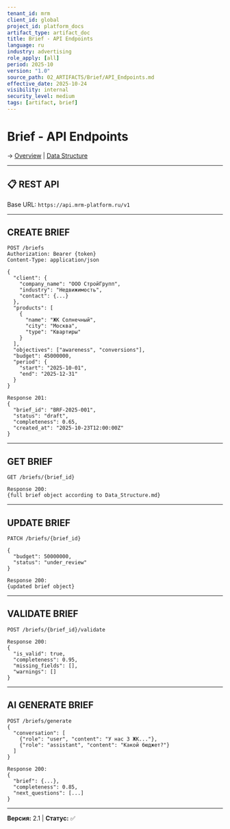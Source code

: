 ```yaml
---
tenant_id: mrm
client_id: global
project_id: platform_docs
artifact_type: artifact_doc
title: Brief - API Endpoints
language: ru
industry: advertising
role_apply: [all]
period: 2025-10
version: "1.0"
source_path: 02_ARTIFACTS/Brief/API_Endpoints.md
effective_date: 2025-10-24
visibility: internal
security_level: medium
tags: [artifact, brief]
---
```


# Brief - API Endpoints

→ [Overview](./Overview.md) | [Data Structure](./Data_Structure.md)

---

## 📋 REST API

Base URL: `https://api.mrm-platform.ru/v1`

---

## CREATE BRIEF

```http
POST /briefs
Authorization: Bearer {token}
Content-Type: application/json

{
  "client": {
    "company_name": "ООО СтройГрупп",
    "industry": "Недвижимость",
    "contact": {...}
  },
  "products": [
    {
      "name": "ЖК Солнечный",
      "city": "Москва",
      "type": "Квартиры"
    }
  ],
  "objectives": ["awareness", "conversions"],
  "budget": 45000000,
  "period": {
    "start": "2025-10-01",
    "end": "2025-12-31"
  }
}

Response 201:
{
  "brief_id": "BRF-2025-001",
  "status": "draft",
  "completeness": 0.65,
  "created_at": "2025-10-23T12:00:00Z"
}
```

---

## GET BRIEF

```http
GET /briefs/{brief_id}

Response 200:
{full brief object according to Data_Structure.md}
```

---

## UPDATE BRIEF

```http
PATCH /briefs/{brief_id}

{
  "budget": 50000000,
  "status": "under_review"
}

Response 200:
{updated brief object}
```

---

## VALIDATE BRIEF

```http
POST /briefs/{brief_id}/validate

Response 200:
{
  "is_valid": true,
  "completeness": 0.95,
  "missing_fields": [],
  "warnings": []
}
```

---

## AI GENERATE BRIEF

```http
POST /briefs/generate
{
  "conversation": [
    {"role": "user", "content": "У нас 3 ЖК..."},
    {"role": "assistant", "content": "Какой бюджет?"}
  ]
}

Response 200:
{
  "brief": {...},
  "completeness": 0.85,
  "next_questions": [...]
}
```

---

**Версия:** 2.1 | **Статус:** ✅


